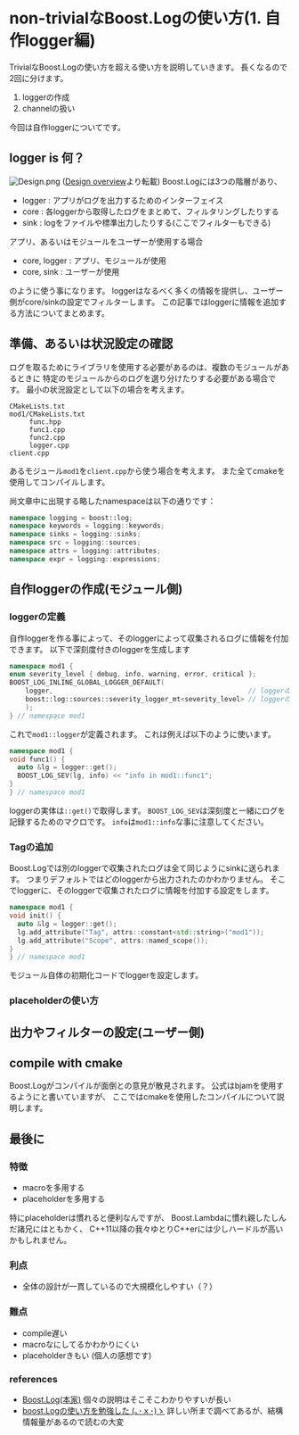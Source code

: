 non-trivialなBoost.Logの使い方(1. 自作logger編)
===============================================

TrivialなBoost.Logの使い方を超える使い方を説明していきます。
長くなるので2回に分けます。

1. loggerの作成
2. channelの扱い

今回は自作loggerについてです。

logger is 何？
--------------

![Design.png](http://www.boost.org/doc/libs/1_57_0/libs/log/doc/html/images/log/Design.png)
([Design overview](http://www.boost.org/doc/libs/1_57_0/libs/log/doc/html/log/design.html)より転載)
Boost.Logには3つの階層があり、

- logger : アプリがログを出力するためのインターフェイス
- core : 各loggerから取得したログをまとめて、フィルタリングしたりする
- sink : logをファイルや標準出力したりする(ここでフィルターもできる)

アプリ、あるいはモジュールをユーザーが使用する場合

- core, logger : アプリ、モジュールが使用
- core, sink : ユーザーが使用

のように使う事になります。
loggerはなるべく多くの情報を提供し、ユーザー側がcore/sinkの設定でフィルターします。
この記事ではloggerに情報を追加する方法についてまとめます。

準備、あるいは状況設定の確認
----------------------------

ログを取るためにライブラリを使用する必要があるのは、複数のモジュールがあるときに
特定のモジュールからのログを選り分けたりする必要がある場合です。
最小の状況設定として以下の場合を考えます。

```
CMakeLists.txt
mod1/CMakeLists.txt
     func.hpp
     func1.cpp
     func2.cpp
     logger.cpp
client.cpp
```

あるモジュール`mod1`を`client.cpp`から使う場合を考えます。
また全てcmakeを使用してコンパイルします。

尚文章中に出現する略したnamespaceは以下の通りです：

```cpp
namespace logging = boost::log;
namespace keywords = logging::keywords;
namespace sinks = logging::sinks;
namespace src = logging::sources;
namespace attrs = logging::attributes;
namespace expr = logging::expressions;
```

自作loggerの作成(モジュール側)
----------------

### loggerの定義

自作loggerを作る事によって、そのloggerによって収集されるログに情報を付加できます。
以下で深刻度付きのloggerを生成します

```cpp:mod1/func.hpp
namespace mod1 {
enum severity_level { debug, info, warning, error, critical };
BOOST_LOG_INLINE_GLOBAL_LOGGER_DEFAULT(
    logger,                                                 // loggerの名称
    boost::log::sources::severity_logger_mt<severity_level> // loggerの型
    );
} // namespace mod1
```

これで`mod1::logger`が定義されます。
これは例えば以下のように使います。

```cpp:mod1/func1.cpp
namespace mod1 {
void func1() {
  auto &lg = logger::get();
  BOOST_LOG_SEV(lg, info) << "info in mod1::func1";
}
} // namespace mod1
```

loggerの実体は`::get()`で取得します。
`BOOST_LOG_SEV`は深刻度と一緒にログを記録するためのマクロです。
`info`は`mod1::info`な事に注意してください。

### Tagの追加

Boost.Logでは別のloggerで収集されたログは全て同じようにsinkに送られます。
つまりデフォルトではどのloggerから出力されたのかわかりません。
そこでloggerに、そのloggerで収集されたログに情報を付加する設定をします。

```cpp:mod1/logger.cpp
namespace mod1 {
void init() {
  auto &lg = logger::get();
  lg.add_attribute("Tag", attrs::constant<std::string>("mod1"));
  lg.add_attribute("Scope", attrs::named_scope());
}
} // namespace mod1
```

モジュール自体の初期化コードでloggerを設定します。

### placeholderの使い方

出力やフィルターの設定(ユーザー側)
----------------------

compile with cmake
------------------

Boost.Logがコンパイルが面倒との意見が散見されます。
公式はbjamを使用するようにと書いていますが、
ここではcmakeを使用したコンパイルについて説明します。

最後に
------

### 特徴
- macroを多用する
- placeholderを多用する

特にplaceholderは慣れると便利なんですが、
Boost.Lambdaに慣れ親したしんだ諸兄にはともかく、
C++11以降の我々ゆとりC++erには少しハードルが高いかもしれません。

### 利点
- 全体の設計が一貫しているので大規模化しやすい（？）

### 難点
- compile遅い
- macroなにしてるかわかりにくい
- placeholderきもい (個人の感想です)

### references

- [Boost.Log(本家)](http://www.boost.org/doc/libs/1_57_0/libs/log/doc/html/index.html)
  個々の説明はそこそこわかりやすいが長い
- [boost.Logの使い方を勉強した (｡･ｘ･)ゝ](http://d.hatena.ne.jp/yamada28go/20140215/1392470561)
  詳しい所まで調べてあるが、結構情報量があるので読むの大変
